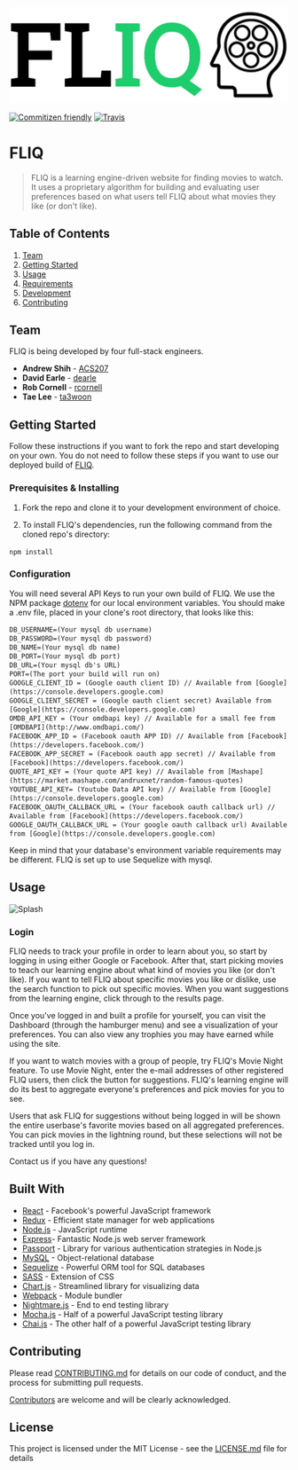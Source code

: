 ![FLIQ](public/assets/img/fliqonwhite.jpg)

[![Commitizen friendly](https://img.shields.io/badge/commitizen-friendly-brightgreen.svg)](http://commitizen.github.io/cz-cli/) [![Travis](https://img.shields.io/travis/binary100/fliq.svg)]()


# FLIQ

> FLIQ is a learning engine-driven website for finding movies to watch. It uses a proprietary algorithm for building and evaluating user preferences based on what users tell FLIQ about what movies they like (or don't like). 

## Table of Contents

1. [Team](#team)
1. [Getting Started](#getting-started)
1. [Usage](#Usage)
1. [Requirements](#requirements)
1. [Development](#development)
1. [Contributing](#contributing)

## Team

FLIQ is being developed by four full-stack engineers.

* **Andrew Shih** - [ACS207](https://github.com/ACS207)
* **David Earle** - [dearle](https://github.com/dearle)
* **Rob Cornell** - [rcornell](https://github.com/rcornell)
* **Tae Lee** - [ta3woon](https://github.com/ta3woon)

## Getting Started

Follow these instructions if you want to fork the repo and start developing on your own. You do not need to follow these steps if you want to use our deployed build of [FLIQ](http://fliq.us-east-2.elasticbeanstalk.com).

### Prerequisites & Installing

1. Fork the repo and clone it to your development environment of choice.

2. To install FLIQ's dependencies, run the following command from the cloned repo's directory: 

```npm install```

### Configuration

You will need several API Keys to run your own build of FLIQ. We use the NPM package [dotenv](https://github.com/motdotla/dotenv) for our local environment variables. You should make a .env file, placed in your clone's root directory, that looks like this:

```
DB_USERNAME=(Your mysql db username)
DB_PASSWORD=(Your mysql db password)
DB_NAME=(Your mysql db name)
DB_PORT=(Your mysql db port)
DB_URL=(Your mysql db's URL)
PORT=(The port your build will run on)
GOOGLE_CLIENT_ID = (Google oauth client ID) // Available from [Google](https://console.developers.google.com)
GOOGLE_CLIENT_SECRET = (Google oauth client secret) Available from [Google](https://console.developers.google.com)
OMDB_API_KEY = (Your omdbapi key) // Available for a small fee from [OMDBAPI](http://www.omdbapi.com/)
FACEBOOK_APP_ID = (Facebook oauth APP ID) // Available from [Facebook](https://developers.facebook.com/)
FACEBOOK_APP_SECRET = (Facebook oauth app secret) // Available from [Facebook](https://developers.facebook.com/)
QUOTE_API_KEY = (Your quote API key) // Available from [Mashape](https://market.mashape.com/andruxnet/random-famous-quotes)
YOUTUBE_API_KEY= (Youtube Data API key) // Available from [Google](https://console.developers.google.com)
FACEBOOK_OAUTH_CALLBACK_URL = (Your facebook oauth callback url) // Available from [Facebook](https://developers.facebook.com/)
GOOGLE_OAUTH_CALLBACK_URL = (Your google oauth callback url) Available from [Google](https://console.developers.google.com)
```

Keep in mind that your database's environment variable requirements may be different. FLIQ is set up to use Sequelize with mysql.

## Usage

![Splash](public/assets/img/welcome.png)

### Login

FLIQ needs to track your profile in order to learn about you, so start by logging in using either Google or Facebook. After that, start picking movies to teach our learning engine about what kind of movies you like (or don't like). If you want to tell FLIQ about specific movies you like or dislike, use the search function to pick out specific movies. When you want suggestions from the learning engine, click through to the results page.

Once you've logged in and built a profile for yourself, you can visit the Dashboard (through the hamburger menu) and see a visualization of your preferences. You can also view any trophies you may have earned while using the site.

If you want to watch movies with a group of people, try FLIQ's Movie Night feature. To use Movie Night, enter the e-mail addresses of other registered FLIQ users, then click the button for suggestions. FLIQ's learning engine will do its best to aggregate everyone's preferences and pick movies for you to see.

Users that ask FLIQ for suggestions without being logged in will be shown the entire userbase's favorite movies based on all aggregated preferences. You can pick movies in the lightning round, but these selections will not be tracked until you log in.

Contact us if you have any questions!

## Built With

* [React](https://facebook.github.io/react/) - Facebook's powerful JavaScript framework
* [Redux](http://redux.js.org/) - Efficient state manager for web applications
* [Node.js](https://nodejs.org) - JavaScript runtime
* [Express](https://expressjs.com/)- Fantastic Node.js web server framework
* [Passport](http://passportjs.org/) - Library for various authentication strategies in Node.js
* [MySQL](https://www.postgresql.org/) - Object-relational database
* [Sequelize](www.sequelizejs.com) - Powerful ORM tool for SQL databases
* [SASS](http://sass-lang.com/) - Extension of CSS
* [Chart.js](http://www.chartjs.org/) - Streamlined library for visualizing data
* [Webpack](https://webpack.github.io/) - Module bundler
* [Nightmare.js](http://www.nightmarejs.org/) - End to end testing library
* [Mocha.js](https://mochajs.org/) - Half of a powerful JavaScript testing library
* [Chai.js](http://chaijs.com/) - The other half of a powerful JavaScript testing library


## Contributing

Please read [CONTRIBUTING.md](CONTRIBUTING.md) for details on our code of conduct, and the process for submitting pull requests.

[Contributors](https://github.com/binary100/fliq/contributors) are welcome and will be clearly acknowledged.

## License

This project is licensed under the MIT License - see the [LICENSE.md](LICENSE.md) file for details